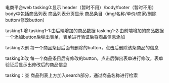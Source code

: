 电商平台web
tasking0:显示
    header（暂时不用）/body/footer（暂时不用）
    body中包括商品列表
    商品列表分页显示
    商品条目（img/名称/单价/商家/删除button/修改button）

tasking1:增
    tasking1-1:由后端增加的商品数据
    tasking1-2:由前端增加的商品数据 一个添加button后弹出表单，表单进行验证后将商品信息添加

tasking2:删
    每一个商品条目后面有删除的button，点击后删除该条商品的信息

tasking3:改
    每一个商品条目后有修改的button，点击后弹出表单进行修改，表单验证后显示出修改后的商品信息

tasking：查
    商品列表上方加入search部分，通过商品名称进行检索